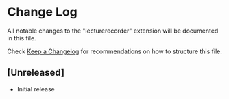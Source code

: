# Change Log

All notable changes to the "lecturerecorder" extension will be documented in this file.

Check [Keep a Changelog](http://keepachangelog.com/) for recommendations on how to structure this file.

## [Unreleased]

- Initial release